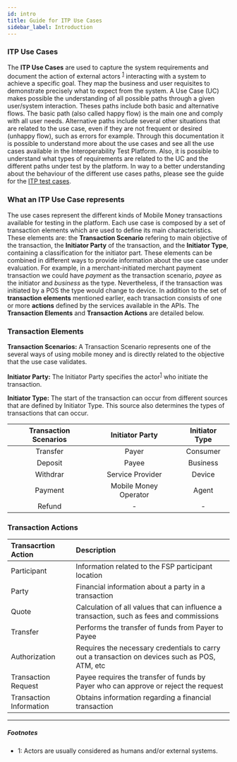 ```yaml
---
id: intro
title: Guide for ITP Use Cases
sidebar_label: Introduction
---
```


### ITP Use Cases <a name="what"></a>

The **ITP Use Cases** are used to capture the system requirements and document
the action of external actors <sup>[1](#actors)</sup> interacting with a system
to achieve a specific goal. They map the business and user requisites to
demonstrate precisely what to expect from the system. A Use Case (UC) makes
possible the understanding of all possible paths through a given user/system
interaction. Theses paths include both basic and alternative flows. The basic
path (also called happy flow) is the main one and comply with all user needs.
Alternative paths include several other situations that are related to the use
case, even if they are not frequent or desired (unhappy flow), such as errors
for example. Through this documentation it is possible to understand more about
the use cases and see all the use cases available in the Interoperability Test
Platform. Also, it is possible to understand what types of requirements are
related to the UC and the different paths under test by the platform. In way to
a better understanding about the behaviour of the different use cases paths,
please see the guide for the [ITP test cases](/tclist).

### What an ITP Use Case represents

The use cases represent the different kinds of Mobile Money transactions
available for testing in the platform. Each use case is composed by a set of
transaction elements which are used to define its main characteristics. These
elements are: the **Transaction Scenario** refering to main objective of the
transaction, the **Initiator Party** of the transaction, and the **Initiator
Type**, containing a classification for the initiator part. These elements can
be combined in different ways to provide information about the use case under
evaluation. For example, in a merchant-initiated merchant payment transaction we
could have _payment_ as the transaction scenario, _payee_ as the initiator and
_business_ as the type. Nevertheless, if the transaction was initiated by a POS
the type would change to device. In addition to the set of **transaction
elements** mentioned earlier, each transaction consists of one or more
**actions** defined by the services available in the APIs. The **Transaction
Elements** and **Transaction Actions** are detailed below.

### Transaction Elements

**Transaction Scenarios:** A Transaction Scenario represents one of the several
ways of using mobile money and is directly related to the objective that the use
case validates.

**Initiator Party:** The Initiator Party specifies the
actor<sup>[1](#myfootnote1)</sup> who initiate the transaction.

**Initiator Type:** The start of the transaction can occur from different
sources that are defined by Initiator Type. This source also determines the
types of transactions that can occur.

| Transaction Scenarios |    Initiator Party    | Initiator Type |
| :-------------------: | :-------------------: | :------------: |
|       Transfer        |         Payer         |    Consumer    |
|        Deposit        |         Payee         |    Business    |
|       Withdrar        |   Service Provider    |     Device     |
|        Payment        | Mobile Money Operator |     Agent      |
|        Refund         |           -           |       -        |

### Transaction Actions

| Transacrtion Action     | Description                                                                                    |
| :---------------------- | :--------------------------------------------------------------------------------------------- |
| Participant             | Information related to the FSP participant location                                            |
| Party                   | Financial information about a party in a transaction                                           |
| Quote                   | Calculation of all values that can influence a transaction, such as fees and commissions       |
| Transfer                | Performs the transfer of funds from Payer to Payee                                             |
| Authorization           | Requires the necessary credentials to carry out a transaction on devices such as POS, ATM, etc |
| Transaction Request     | Payee requires the transfer of funds by Payer who can approve or reject the request            |
| Transaction Information | Obtains information regarding a financial transaction                                          |

---

##### Footnotes

- <a name="actors">1</a>: Actors are usually considered as humans and/or
  external systems.
